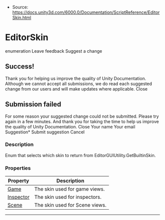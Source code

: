 * Source: https://docs.unity3d.com/6000.0/Documentation/ScriptReference/EditorSkin.html

# EditorSkin
enumeration
Leave feedback
Suggest a change
## Success!
Thank you for helping us improve the quality of Unity Documentation. Although we cannot accept all submissions, we do read each suggested change from our users and will make updates where applicable.
Close
## Submission failed
For some reason your suggested change could not be submitted. Please <a>try again</a> in a few minutes. And thank you for taking the time to help us improve the quality of Unity Documentation.
Close
Your name Your email Suggestion* Submit suggestion
Cancel
### Description
Enum that selects which skin to return from EditorGUIUtility.GetBuiltinSkin.
### Properties
Property | Description  
---|---  
[Game](https://docs.unity3d.com/6000.0/Documentation/ScriptReference/EditorSkin.Game.html) | The skin used for game views.  
[Inspector](https://docs.unity3d.com/6000.0/Documentation/ScriptReference/EditorSkin.Inspector.html) | The skin used for inspectors.  
[Scene](https://docs.unity3d.com/6000.0/Documentation/ScriptReference/EditorSkin.Scene.html) | The skin used for Scene views.  
* * *
